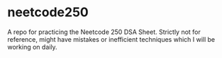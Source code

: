 # neetcode250
A repo for practicing the Neetcode 250 DSA Sheet. Strictly not for reference, might have mistakes or inefficient techniques which I will be working on daily.

